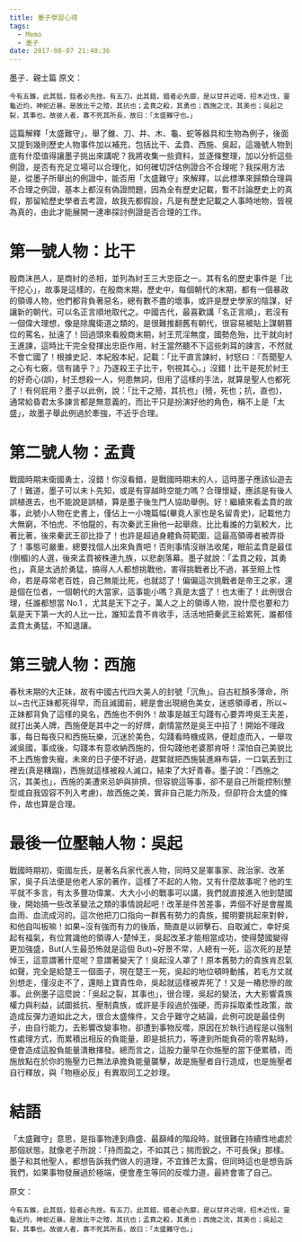 ```yaml
---
title: 墨子學習心得
tags:
  - Memo
  - 墨子
date: 2017-08-07 21:40:36
---
```



墨子．親士篇
原文：
```
今有五錐，此其銛，銛者必先挫。有五刀，此其錯，錯者必先靡，是以甘井近竭，招木近伐，靈龜近灼，神蛇近暴。是故比干之殪，其抗也；孟賁之殺，其勇也；西施之沈，其美也；吳起之裂，其事也。故彼人者，寡不死其所長，故曰：「太盛難守也。」
```

這篇解釋「太盛難守」，舉了錐、刀、井、木、龜、蛇等器具和生物為例子，後面又提到幾則歷史人物事件加以補充，包括比干、孟賁、西施、吳起，這幾號人物到底有什麼值得讓墨子挑出來講呢？我將收集一些資料，並逐條整理，加以分析這些例證，是否有充足立場可以合理化，如何確切評估例證合不合理呢？我採用方法是，從墨子所舉出的例證中，能否用「太盛難守」來解釋，以此標準來歸類合理與不合理之例證，基本上都沒有偽證問題，因為全有歷史記載，暫不討論歷史上的真假，那留給歷史學者去考證，故我先都假設，凡是有歷史記載之人事時地物，皆視為真的，由此才能展開一連串探討例證是否合理的工作。


# 第一號人物：比干

殷商沫邑人，是商紂的丞相，並列為紂王三大忠臣之一。其有名的歷史事件是「比干挖心」，故事是這樣的，在殷商末期，歷史中，每個朝代的末期，都有一個暴政的領導人物，他們都背負著惡名，總有數不盡的壞事，或許是歷史學家的陰謀，好讓新的朝代，可以名正言順地取代之。中國古代，最喜歡講「名正言順」，若沒有一個偉大理想，像是除魔衛道之類的，是很難推翻舊有朝代，很容易被貼上謀朝篡位的罵名，扯遠了！回過頭來看殷商末期，紂王荒淫無度，國勢危殆，比干就向紂王進諫，這時比干完全發揮出忠臣作用，紂王當然聽不下這些刺耳的諫言，不然就不會亡國了！根據史記．本紀殷本紀，記載：「比干直言諫紂，紂怒曰：『吾聞聖人之心有七竅，信有諸乎？』乃遂殺王子比干，刳視其心。」沒錯！比干是死於紂王的好奇心(誤)，紂王想殺一人，何患無詞，但用了這樣的手法，就算是聖人也都死了！有何屁用？墨子以此例，說：「比干之殪，其抗也」(殪，死也；抗，直也)，通常給昏君太多諫言都是無意義的，而比干只是扮演好他的角色，稱不上是「太盛」，故墨子舉此例過於牽強，不近乎合理。

# 第二號人物：孟賁

戰國時期末衛國勇士，沒錯！你沒看錯，是戰國時期末的人，這時墨子應該仙遊去了！難道，墨子可以未卜先知，或是有穿越時空能力嗎？合理懷疑，應該是有後人誤植進去，也不能說是誤植，算是墨子後生門人協助舉例。好！繼續來看孟賁的故事，此號小人物在史書上，僅佔上一小塊篇幅(畢竟人家也是名留青史)，記載他力大無窮，不怕虎、不怕龍的，有次秦武王揪他一起舉鼎，比比看誰的力氣較大，比著比著，後來秦武王卻比掛了！也許是超過身體負荷範圍，這最高領導者被弄掛了！事態可嚴重，總要找個人出來負責吧！否則事情沒辦法收尾，眼前孟賁是最佳(倒楣)的人選，後來孟賁被株連九族，以悲劇落幕。墨子就說：「孟賁之殺，其勇也」，真是太過於勇猛，搞得人人都想挑戰他，害得挑戰者比不過，甚至賠上性命，若是尋常老百姓，自己無能比死，也就認了！偏偏這次挑戰者是帝王之家，還是個在位者，一個朝代的大當家，這事能小嗎？真是太盛了！也太衝了！此例很合理，任誰都想當 No.1 ，尤其是天下之子，萬人之上的領導人物，說什麼也要和力氣是天下第一大的人比一比，誰知孟賁不肯收手，活活地把秦武王給累死，誰都怪孟賁太勇猛，不知退讓。

# 第三號人物：西施

春秋末期的大正妹，故有中國古代四大美人的封號「沉魚」。自古紅顏多薄命，所以~古代正妹都死得早，而且滅國前，總是會出現絕色美女，迷惑領導者，所以~正妹都背負了這樣的臭名，西施也不例外！故事是越王勾踐有心要弄垮吳王夫差，就打出美人牌，西施便是其中之一的好牌，劇情當然是吳王中招了！開始不理政事，每日每夜只和西施玩樂，沉迷於美色，勾踐看時機成熟，便趁虛而入，一舉攻滅吳國，事成後，勾踐本有意收納西施的，但勾踐他老婆那肯呀！深怕自己美貌比不上西施會失寵，未來的日子便不好過，趕緊就把西施裝進麻布袋，一口氣丟到江裡去(真是糟蹋)，西施就這樣被殺人滅口，結束了大好青春。墨子說：「西施之沉，其美也」，西施的美遭來忌妒與排擠，但容貌這等事，卻不是自己所能控制(整型或自我毀容不列入考慮)，故西施之美，實非自己能力所及，但卻符合太盛的條件，故也算是合理。

# 最後一位壓軸人物：吳起

戰國時期初，衛國左氏，是著名兵家代表人物，同時又是軍事家、政治家、改革家，吳子兵法便是他老人家的著作，這樣了不起的人物，又有什麼故事呢？他的生平就不多言，有太多豐功偉業、大大小小的戰事可以講，我們就直接進入他到楚國後，開始搞一些改革變法之類的事情說起吧！改革是件苦差事，弄個不好是會腥風血雨、血流成河的。這次他把刀口指向一群舊有勢力的貴族，擺明要挑起來對幹，和他自叫板嘛！如果~沒有強而有力的後盾，簡直是以卵擊石、自取滅亡，幸好吳起有福氣，有位賞識他的領導人-楚悼王，吳起改革才能相當成功，使得楚國變得更加強盛，But(人生最恐怖就是這個 But)~好景不常，人總有一死，這次死的是楚悼王，這意謂著什麼呢？意謂著變天了！吳起沒人罩了！原本舊勢力的貴族肯忍氣如聲，完全是給楚王一個面子，現在楚王一死，吳起的地位頓時動搖，若毛方丈就別想走，僅沒走不了，還賠上寶貴性命，吳起就這樣被弄死了！又是一樁悲慘的故事。此例墨子這麼說：「吳起之裂，其事也」，很合理，吳起的變法，大大影響貴族權力與利益，試圖抵抗、壓制貴族，或許是手段過於強硬，而非採取柔性政策，故造成反彈力道如此之大，很合太盛條件，又合乎難守之結論，此例可說是最佳例子，由自行能力，去影響改變事物，卻遭到事物反噬，原因在於執行過程是以強制性處理方式，而累積出相反的負能量，即是抵抗力，等達到所能負荷的零界點時，便會造成這股負能量潰散揮發。總而言之，這股力量早在你施壓的當下便累積，而施放點在於你的施壓力已無法承擔負能量襲擊，故是施壓者自行造成，也是施壓者自行釋放，與「物極必反」有異取同工之妙理。

# 結語

「太盛難守」意思，是指事物達到鼎盛、最巔峰的階段時，就很難在持續性地處於那個狀態，就像老子所說：「持而盈之，不如其己；揣而銳之，不可長保」那樣。墨子和其他聖人，都想告訴我們做人的道理，不宜鋒芒太露，但同時這也是想告訴我們，如果事物發展過於極端，便會產生等同的反噬力道，最終會害了自己。



原文：
```
今有五錐，此其銛，銛者必先挫。有五刀，此其錯，錯者必先靡，是以甘井近竭，招木近伐，靈龜近灼，神蛇近暴。是故比干之殪，其抗也；孟賁之殺，其勇也；西施之沈，其美也；吳起之裂，其事也。故彼人者，寡不死其所長，故曰：「太盛難守也。」
```